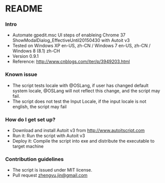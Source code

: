 # README #

### Intro ###

* Automate gpedit.msc UI steps of enableing Chrome 37 ShowModalDialog_EffectiveUntil20150430 with Autoit v3
* Tested on Windows XP en-US, zh-CN / Windows 7 en-US, zh-CN / Windows 8 (8.1) zh-CH
* Version 0.9.1
* Reference: http://www.cnblogs.com/iter/p/3949203.html

### Known issue ###
* The script tests locale with @OSLang, if user has changed default system locale, @OSLang will not reflect this change, and the script may fail.
* The script does not test the Input Locale, if the input locale is not english, the script may fail

### How do I get set up? ###

* Download and install Autoit v3 from http://www.autoitscript.com
* Run it: Run the script with Autoit v3
* Deploy it: Compile the script into exe and distribute the executable to target machine

### Contribution guidelines ###

* The script is issued under MIT license.
* Pull request zhengyu.jin@gmail.com
